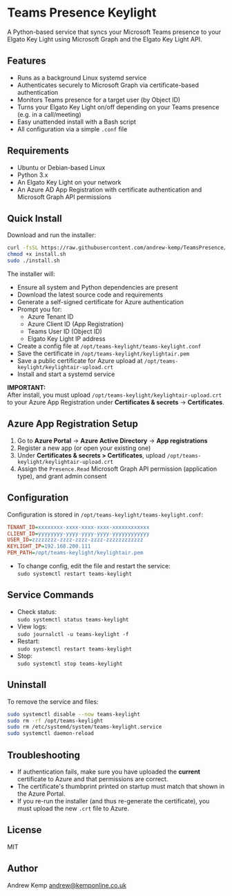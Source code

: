 # Teams Presence Keylight

A Python-based service that syncs your Microsoft Teams presence to your Elgato Key Light using Microsoft Graph and the Elgato Key Light API.

## Features

- Runs as a background Linux systemd service
- Authenticates securely to Microsoft Graph via certificate-based authentication
- Monitors Teams presence for a target user (by Object ID)
- Turns your Elgato Key Light on/off depending on your Teams presence (e.g. in a call/meeting)
- Easy unattended install with a Bash script
- All configuration via a simple `.conf` file

## Requirements

- Ubuntu or Debian-based Linux
- Python 3.x
- An Elgato Key Light on your network
- An Azure AD App Registration with certificate authentication and Microsoft Graph API permissions

## Quick Install

Download and run the installer:

```bash
curl -fsSL https://raw.githubusercontent.com/andrew-kemp/TeamsPresence/main/install.sh -o install.sh
chmod +x install.sh
sudo ./install.sh
```

The installer will:

- Ensure all system and Python dependencies are present
- Download the latest source code and requirements
- Generate a self-signed certificate for Azure authentication
- Prompt you for:
  - Azure Tenant ID
  - Azure Client ID (App Registration)
  - Teams User ID (Object ID)
  - Elgato Key Light IP address
- Create a config file at `/opt/teams-keylight/teams-keylight.conf`
- Save the certificate in `/opt/teams-keylight/keylightair.pem`
- Save a public certificate for Azure upload at `/opt/teams-keylight/keylightair-upload.crt`
- Install and start a systemd service

**IMPORTANT:**  
After install, you must upload `/opt/teams-keylight/keylightair-upload.crt` to your Azure App Registration under **Certificates & secrets** → **Certificates**.

## Azure App Registration Setup

1. Go to **Azure Portal** → **Azure Active Directory** → **App registrations**
2. Register a new app (or open your existing one)
3. Under **Certificates & secrets > Certificates**, upload `/opt/teams-keylight/keylightair-upload.crt`
4. Assign the `Presence.Read` Microsoft Graph API permission (application type), and grant admin consent

## Configuration

Configuration is stored in `/opt/teams-keylight/teams-keylight.conf`:

```ini
TENANT_ID=xxxxxxxx-xxxx-xxxx-xxxx-xxxxxxxxxxxx
CLIENT_ID=yyyyyyyy-yyyy-yyyy-yyyy-yyyyyyyyyyyy
USER_ID=zzzzzzzz-zzzz-zzzz-zzzz-zzzzzzzzzzzz
KEYLIGHT_IP=192.168.200.111
PEM_PATH=/opt/teams-keylight/keylightair.pem
```

- To change config, edit the file and restart the service:  
  `sudo systemctl restart teams-keylight`

## Service Commands

- Check status:  
  `sudo systemctl status teams-keylight`
- View logs:  
  `sudo journalctl -u teams-keylight -f`
- Restart:  
  `sudo systemctl restart teams-keylight`
- Stop:  
  `sudo systemctl stop teams-keylight`

## Uninstall

To remove the service and files:

```bash
sudo systemctl disable --now teams-keylight
sudo rm -rf /opt/teams-keylight
sudo rm /etc/systemd/system/teams-keylight.service
sudo systemctl daemon-reload
```

## Troubleshooting

- If authentication fails, make sure you have uploaded the **current** certificate to Azure and that permissions are correct.
- The certificate's thumbprint printed on startup must match that shown in the Azure Portal.
- If you re-run the installer (and thus re-generate the certificate), you must upload the new `.crt` file to Azure.

## License

MIT

## Author

Andrew Kemp <andrew@kemponline.co.uk>
